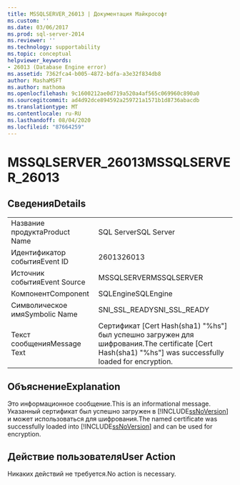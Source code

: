 ```yaml
---
title: MSSQLSERVER_26013 | Документация Майкрософт
ms.custom: ''
ms.date: 03/06/2017
ms.prod: sql-server-2014
ms.reviewer: ''
ms.technology: supportability
ms.topic: conceptual
helpviewer_keywords:
- 26013 (Database Engine error)
ms.assetid: 7362fca4-b005-4872-bdfa-a3e32f834db8
author: MashaMSFT
ms.author: mathoma
ms.openlocfilehash: 9c1600212ae0d719a520a4af565c069960c890a0
ms.sourcegitcommit: ad4d92dce894592a259721a1571b1d8736abacdb
ms.translationtype: MT
ms.contentlocale: ru-RU
ms.lasthandoff: 08/04/2020
ms.locfileid: "87664259"
---
```

# <a name="mssqlserver_26013"></a><span data-ttu-id="7d3a0-102">MSSQLSERVER_26013</span><span class="sxs-lookup"><span data-stu-id="7d3a0-102">MSSQLSERVER_26013</span></span>
    
## <a name="details"></a><span data-ttu-id="7d3a0-103">Сведения</span><span class="sxs-lookup"><span data-stu-id="7d3a0-103">Details</span></span>  
  
|||  
|-|-|  
|<span data-ttu-id="7d3a0-104">Название продукта</span><span class="sxs-lookup"><span data-stu-id="7d3a0-104">Product Name</span></span>|<span data-ttu-id="7d3a0-105">SQL Server</span><span class="sxs-lookup"><span data-stu-id="7d3a0-105">SQL Server</span></span>|  
|<span data-ttu-id="7d3a0-106">Идентификатор события</span><span class="sxs-lookup"><span data-stu-id="7d3a0-106">Event ID</span></span>|<span data-ttu-id="7d3a0-107">26013</span><span class="sxs-lookup"><span data-stu-id="7d3a0-107">26013</span></span>|  
|<span data-ttu-id="7d3a0-108">Источник события</span><span class="sxs-lookup"><span data-stu-id="7d3a0-108">Event Source</span></span>|<span data-ttu-id="7d3a0-109">MSSQLSERVER</span><span class="sxs-lookup"><span data-stu-id="7d3a0-109">MSSQLSERVER</span></span>|  
|<span data-ttu-id="7d3a0-110">Компонент</span><span class="sxs-lookup"><span data-stu-id="7d3a0-110">Component</span></span>|<span data-ttu-id="7d3a0-111">SQLEngine</span><span class="sxs-lookup"><span data-stu-id="7d3a0-111">SQLEngine</span></span>|  
|<span data-ttu-id="7d3a0-112">Символическое имя</span><span class="sxs-lookup"><span data-stu-id="7d3a0-112">Symbolic Name</span></span>|<span data-ttu-id="7d3a0-113">SNI_SSL_READY</span><span class="sxs-lookup"><span data-stu-id="7d3a0-113">SNI_SSL_READY</span></span>|  
|<span data-ttu-id="7d3a0-114">Текст сообщения</span><span class="sxs-lookup"><span data-stu-id="7d3a0-114">Message Text</span></span>|<span data-ttu-id="7d3a0-115">Сертификат [Cert Hash(sha1) "%hs"] был успешно загружен для шифрования.</span><span class="sxs-lookup"><span data-stu-id="7d3a0-115">The certificate [Cert Hash(sha1) "%hs"] was successfully loaded for encryption.</span></span>|  
  
## <a name="explanation"></a><span data-ttu-id="7d3a0-116">Объяснение</span><span class="sxs-lookup"><span data-stu-id="7d3a0-116">Explanation</span></span>  
 <span data-ttu-id="7d3a0-117">Это информационное сообщение.</span><span class="sxs-lookup"><span data-stu-id="7d3a0-117">This is an informational message.</span></span> <span data-ttu-id="7d3a0-118">Указанный сертификат был успешно загружен в [!INCLUDE[ssNoVersion](../../includes/ssnoversion-md.md)] и может использоваться для шифрования.</span><span class="sxs-lookup"><span data-stu-id="7d3a0-118">The named certificate was successfully loaded into [!INCLUDE[ssNoVersion](../../includes/ssnoversion-md.md)] and can be used for encryption.</span></span>  
  
## <a name="user-action"></a><span data-ttu-id="7d3a0-119">Действие пользователя</span><span class="sxs-lookup"><span data-stu-id="7d3a0-119">User Action</span></span>  
 <span data-ttu-id="7d3a0-120">Никаких действий не требуется.</span><span class="sxs-lookup"><span data-stu-id="7d3a0-120">No action is necessary.</span></span>  
  
  
